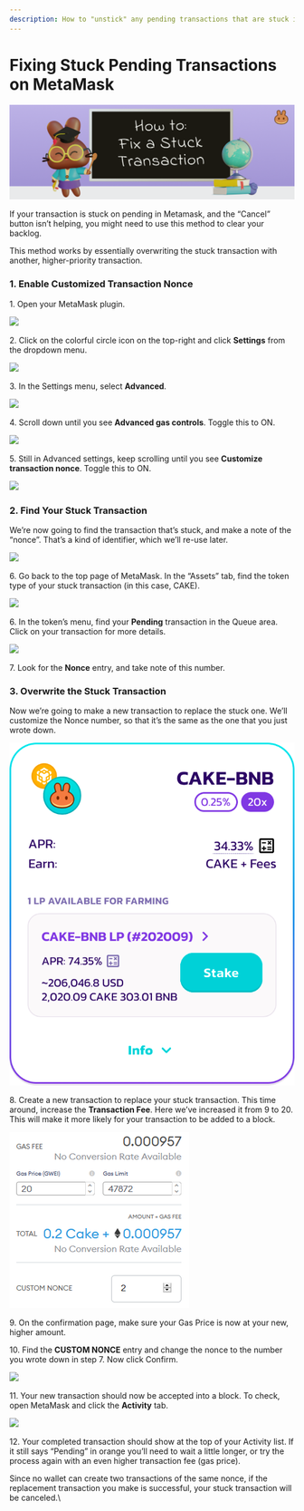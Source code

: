 ```yaml
---
description: How to "unstick" any pending transactions that are stuck in your MetaMask
---
```


# Fixing Stuck Pending Transactions on MetaMask

![](../../.gitbook/assets/how-to-fix-a-stuck-transaction-header.png)

If your transaction is stuck on pending in Metamask, and the “Cancel” button isn’t helping, you might need to use this method to clear your backlog.

This method works by essentially overwriting the stuck transaction with another, higher-priority transaction.

### **1. Enable Customized Transaction Nonce**

1\. Open your MetaMask plugin.

![](../../.gitbook/assets/1-1-MetaMask\_plugin.png)



2\. Click on the colorful circle icon on the top-right and click **Settings** from the dropdown menu.

![](<../../.gitbook/assets/1-2-MetaMask\_settings (1).png>)

3\. In the Settings menu, select **Advanced**.

![](../../.gitbook/assets/1-3-MetaMask\_advanced.png)

4\. Scroll down until you see **Advanced gas controls**. Toggle this to ON.

![](../../.gitbook/assets/1-4-MetaMask\_gas\_control\_on.png)

5\. Still in Advanced settings, keep scrolling until you see **Customize transaction nonce**. Toggle this to ON.

![](<../../.gitbook/assets/1-4-MetaMask\_gas\_control\_on (1).png>)

### **2. Find Your Stuck Transaction**

We’re now going to find the transaction that’s stuck, and make a note of the “nonce”. That’s a kind of identifier, which we’ll re-use later.

![](https://lh4.googleusercontent.com/xKBEnt5a62c5Wzg\_MCLIbVUWuL4fws1ohBAX9LAkGS71vslHk7QuMF24jAfkAdmsLunPVfT9c3FxCmGar5z7jNZnd4WMgzQsoxxbYw1Lp59Az5kG72COn0JblFXktHbmgMnF1LeY)

6\. Go back to the top page of MetaMask. In the “Assets” tab, find the token type of your stuck transaction (in this case, CAKE).

![](https://lh5.googleusercontent.com/9qVjhK1kEKDL8l4TTdOFo4o547PDIIeQpCCY18gPyaUFJrpFbyYhMfBQ1CRzjjrllgrcqVbwkhxKCZBNlIad8J1yCpMVhsBKjIAcwfsQHQb7jnl2RD2ufQU-zNEn2Hn2g4LGvYDU)

6\. In the token’s menu, find your **Pending** transaction in the Queue area. Click on your transaction for more details.

![](https://lh4.googleusercontent.com/HMd5iKjIvm-f7Xi7xtecTsq56x1i15GjUkwCm5Z\_83xMfOXDd2jabcCDyUwELf51IHseEeCk2WnvWfHwTSUlFnLAJrmjkkOfm\_fA5fimgdABnYfdjmBxxst8TOaUJUhc2iO\_CN-k)

7\. Look for the **Nonce** entry, and take note of this number.

### **3. Overwrite the Stuck Transaction**

Now we’re going to make a new transaction to replace the stuck one. We’ll customize the Nonce number, so that it’s the same as the one that you just wrote down.

![](<../../.gitbook/assets/image (9) (1).png>)

8\. Create a new transaction to replace your stuck transaction. This time around, increase the **Transaction Fee**. Here we’ve increased it from 9 to 20. This will make it more likely for  your transaction to be added to a block.

![](<../../.gitbook/assets/image (10) (1) (1).png>)

9\. On the confirmation page, make sure your Gas Price is now at your new, higher amount.&#x20;

10\. Find the **CUSTOM NONCE** entry and change the nonce to the number you wrote down in step 7. Now click Confirm.

![](https://lh6.googleusercontent.com/PYhYm2ro0SVzerBo5qguFIPOYl0DjLSfl0JT8UdfN3T4i-0hjBq-CQvr-UA0bSyG-ZndrWmLGptfZUcnGBlvUk118GGZn7ciDNaC4hmfovH9v\_M5XMIYmkAmB-Fr-6TTpYnnDX1p)

11\. Your new transaction should now be accepted into a block. To check, open MetaMask and click the **Activity** tab.

![](https://lh6.googleusercontent.com/Iw3e0YP4ORhPgw8-MNxvzlDlfgG5nD226P4ixiziPC\_9j3\_LfU3o1-\_LA2yDmegbRw5x9Sgk3RACFJJkyJDrFJA1j2J93H21uGhhWabkdDQUHsU\_oVdkZVQTTWaQPzXHAWClpsb4)

12\. Your completed transaction should show at the top of your Activity list. If it still says “Pending” in orange you’ll need to wait a little longer, or try the process again with an even higher transaction fee (gas price).

Since no wallet can create two transactions of the same nonce, if the replacement transaction you make is successful, your stuck transaction will be canceled.\
